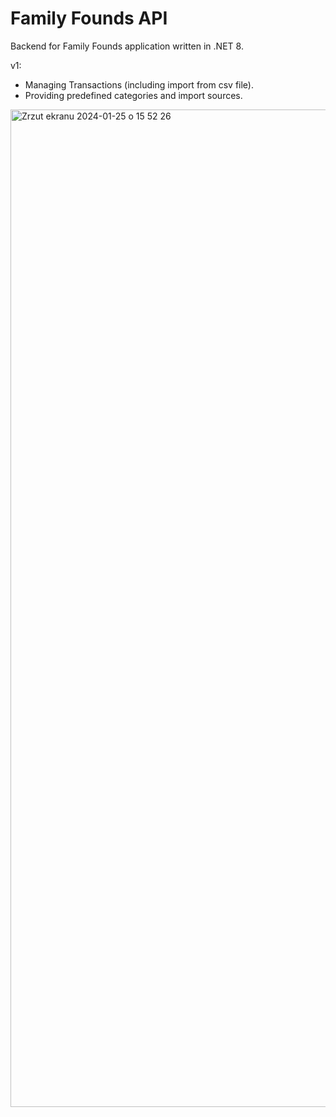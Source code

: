 # Family Founds API

Backend for Family Founds application written in .NET 8.

v1:
- Managing Transactions (including import from csv file).
- Providing predefined categories and import sources.

<img width="1596" alt="Zrzut ekranu 2024-01-25 o 15 52 26" src="https://github.com/PhilThson/FamilyFoundsAPI/assets/63736928/a1014001-a35a-42b1-8113-7fe238881a7b">
